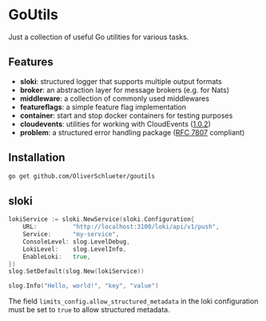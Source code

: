 # GoUtils

Just a collection of useful Go utilities for various tasks.

## Features

- **sloki**: structured logger that supports multiple output formats
- **broker**: an abstraction layer for message brokers (e.g. for Nats)
- **middleware**: a collection of commonly used middlewares
- **featureflags**: a simple feature flag implementation
- **container**: start and stop docker containers for testing purposes
- **cloudevents**: utilities for working with CloudEvents ([1.0.2](https://github.com/cloudevents/spec/blob/v1.0.2/cloudevents/spec.md))
- **problem**: a structured error handling package ([RFC 7807](https://datatracker.ietf.org/doc/html/rfc7807) compliant)

## Installation

```bash
go get github.com/OliverSchlueter/goutils
```

## sloki

```go
lokiService := sloki.NewService(sloki.Configuration{
    URL:          "http://localhost:3100/loki/api/v1/push",
    Service:      "my-service",
    ConsoleLevel: slog.LevelDebug,
    LokiLevel:    slog.LevelInfo,
    EnableLoki:   true,
})
slog.SetDefault(slog.New(lokiService))

slog.Info("Hello, world!", "key", "value")
```

The field `limits_config.allow_structured_metadata` in the loki configuration must be set to `true` to allow structured metadata.